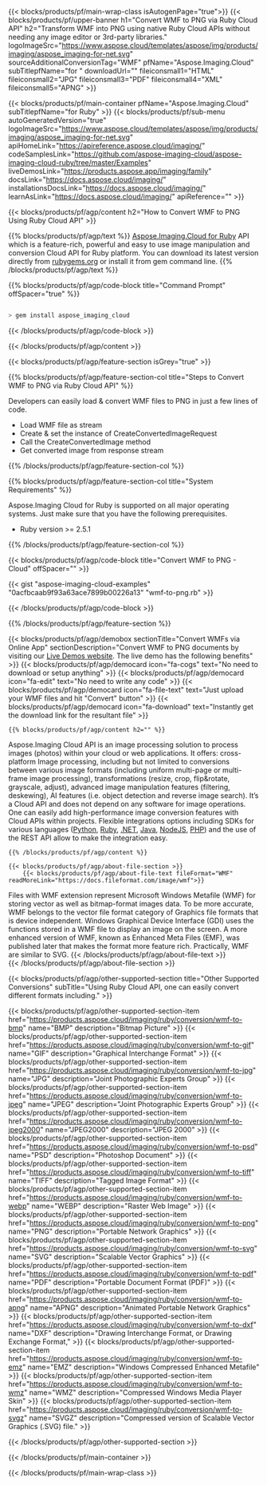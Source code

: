 ﻿---
title:  
weight: 1
url: /Ruby/conversion/wmf-to-png/
description: Sample code for WMF to PNG  Ruby Cloud API conversion. Use API example code for batch WMF files to PNG conversion within any Ruby based application. 
---

{{< blocks/products/pf/main-wrap-class isAutogenPage="true">}}
{{< blocks/products/pf/upper-banner h1="Convert WMF to PNG via Ruby Cloud API" h2="Transform WMF into PNG using native Ruby Cloud APIs without needing any image editor or 3rd-party libraries." logoImageSrc="https://www.aspose.cloud/templates/aspose/img/products/imaging/aspose_imaging-for-net.svg" sourceAdditionalConversionTag="WMF" pfName="Aspose.Imaging.Cloud" subTitlepfName="for " downloadUrl="" fileiconsmall1="HTML" fileiconsmall2="JPG" fileiconsmall3="PDF" fileiconsmall4="XML" fileiconsmall5="APNG" >}}


{{< blocks/products/pf/main-container pfName="Aspose.Imaging.Cloud" subTitlepfName="for Ruby" >}}
{{< blocks/products/pf/sub-menu autoGeneratedVersion="true" logoImageSrc="https://www.aspose.cloud/templates/aspose/img/products/imaging/aspose_imaging-for-net.svg" apiHomeLink="https://apireference.aspose.cloud/imaging/" codeSamplesLink="https://github.com/aspose-imaging-cloud/aspose-imaging-cloud-ruby/tree/master/Examples" liveDemosLink="https://products.aspose.app/imaging/family" docsLink="https://docs.aspose.cloud/imaging/" installationsDocsLink="https://docs.aspose.cloud/imaging/" learnAsLink="https://docs.aspose.cloud/imaging/" apiReference="" >}}

{{< blocks/products/pf/agp/content h2="How to Convert WMF to PNG Using Ruby Cloud API" >}}

{{% blocks/products/pf/agp/text %}}
[Aspose.Imaging.Cloud for Ruby](https://products.aspose.cloud/imaging/ruby) 
API which is a feature-rich, powerful and easy to use image manipulation and conversion Cloud API for Ruby platform. You can download its latest version directly from
[rubygems.org](https://rubygems.org/gems/aspose_imaging_cloud) or install it from gem command line.
{{% /blocks/products/pf/agp/text %}}

{{% blocks/products/pf/agp/code-block title="Command Prompt" offSpacer="true" %}}
```cs

> gem install aspose_imaging_cloud

```
{{< /blocks/products/pf/agp/code-block >}}

{{< /blocks/products/pf/agp/content >}}

{{< blocks/products/pf/agp/feature-section isGrey="true" >}}

{{% blocks/products/pf/agp/feature-section-col title="Steps to Convert WMF to PNG via Ruby Cloud API" %}}

Developers can easily load & convert WMF files to PNG in just a few lines of code.

+ Load WMF  file as stream
+ Create & set the instance of CreateConvertedImageRequest 
+ Call the CreateConvertedImage method
+ Get converted image from response stream

{{% /blocks/products/pf/agp/feature-section-col %}}

{{% blocks/products/pf/agp/feature-section-col title="System Requirements" %}}

Aspose.Imaging Cloud for Ruby is supported on all major operating systems. Just make sure that you have the following prerequisites.
- Ruby version >= 2.5.1

{{% /blocks/products/pf/agp/feature-section-col %}}

{{< blocks/products/pf/agp/code-block title="Convert WMF to PNG - Cloud" offSpacer="" >}}

{{< gist "aspose-imaging-cloud-examples" "0acfbcaab9f93a63ace7899b00226a13" "wmf-to-png.rb" >}}

{{< /blocks/products/pf/agp/code-block >}}

{{% /blocks/products/pf/agp/feature-section %}}


<!-- aboutfile Starts -->
   {{< blocks/products/pf/agp/demobox sectionTitle="Convert WMFs via Online App" sectionDescription="Convert WMF to PNG documents by visiting our [Live Demos website](https://products.aspose.app/imaging/conversion). The live demo has the following benefits" >}}
            {{< blocks/products/pf/agp/democard icon="fa-cogs" text="No need to download or setup anything" >}}
            {{< blocks/products/pf/agp/democard icon="fa-edit" text="No need to write any code" >}}
            {{< blocks/products/pf/agp/democard icon="fa-file-text" text="Just upload your WMF files and hit \"Convert\" button" >}}
            {{< blocks/products/pf/agp/democard icon="fa-download" text="Instantly get the download link for the resultant file" >}}

    {{% blocks/products/pf/agp/content h2="" %}}

Aspose.Imaging Cloud API is an image processing solution to process images (photos) within your cloud or web applications. 
It offers: cross-platform Image processing, including but not limited to conversions between various image formats (including uniform multi-page or multi-frame image processing), transformations (resize, crop, flip&rotate, grayscale, adjust), advanced image manipulation features (filtering, deskewing), AI features (i.e. object detection and reverse image search). 
It’s a Cloud API and does not depend on any software for image operations. One can easily add high-performance image conversion features with Cloud APIs within projects.
Flexible integrations options including SDKs for various languages ([Python](https://products.aspose.cloud/imaging/python/conversion/wmf-to-png), [Ruby](https://products.aspose.cloud/imaging/ruby/conversion/wmf-to-png), [.NET](https://products.aspose.cloud/imaging/net/conversion/wmf-to-png), [Java](https://products.aspose.cloud/imaging/java/conversion/wmf-to-png), [NodeJS](https://products.aspose.cloud/imaging/nodejs/conversion/wmf-to-png), [PHP](https://products.aspose.cloud/imaging/php/conversion/wmf-to-png)) and the use of the REST API allow to make the integration easy.

    {{% /blocks/products/pf/agp/content %}}

    {{< blocks/products/pf/agp/about-file-section >}}       
        {{< blocks/products/pf/agp/about-file-text fileFormat="WMF" readMoreLink="https://docs.fileformat.com/image/wmf">}}
Files with WMF extension represent Microsoft Windows Metafile (WMF) for storing vector as well as bitmap-format images data. To be more accurate, WMF belongs to the vector file format category of Graphics file formats that is device independent. Windows Graphical Device Interface (GDI) uses the functions stored in a WMF file to display an image on the screen. A more enhanced version of WMF, known as Enhanced Meta Files (EMF), was published later that makes the format more feature rich. Practically, WMF are similar to SVG.
        {{< /blocks/products/pf/agp/about-file-text >}}  
    {{< /blocks/products/pf/agp/about-file-section >}}

<!-- aboutfile Ends -->

{{< blocks/products/pf/agp/other-supported-section title="Other Supported Conversions" subTitle="Using Ruby Cloud API, one can easily convert different formats including." >}}

{{< blocks/products/pf/agp/other-supported-section-item href="https://products.aspose.cloud/imaging/ruby/conversion/wmf-to-bmp" name="BMP" description="Bitmap Picture" >}}
{{< blocks/products/pf/agp/other-supported-section-item href="https://products.aspose.cloud/imaging/ruby/conversion/wmf-to-gif" name="GIF" description="Graphical Interchange Format" >}}
{{< blocks/products/pf/agp/other-supported-section-item href="https://products.aspose.cloud/imaging/ruby/conversion/wmf-to-jpg" name="JPG" description="Joint Photographic Experts Group" >}}
{{< blocks/products/pf/agp/other-supported-section-item href="https://products.aspose.cloud/imaging/ruby/conversion/wmf-to-jpeg" name="JPEG" description="Joint Photographic Experts Group" >}}
{{< blocks/products/pf/agp/other-supported-section-item href="https://products.aspose.cloud/imaging/ruby/conversion/wmf-to-jpeg2000" name="JPEG2000" description="JPEG 2000" >}}
{{< blocks/products/pf/agp/other-supported-section-item href="https://products.aspose.cloud/imaging/ruby/conversion/wmf-to-psd" name="PSD" description="Photoshop Document" >}}
{{< blocks/products/pf/agp/other-supported-section-item href="https://products.aspose.cloud/imaging/ruby/conversion/wmf-to-tiff" name="TIFF" description="Tagged Image Format" >}}
{{< blocks/products/pf/agp/other-supported-section-item href="https://products.aspose.cloud/imaging/ruby/conversion/wmf-to-webp" name="WEBP" description="Raster Web Image" >}}
{{< blocks/products/pf/agp/other-supported-section-item href="https://products.aspose.cloud/imaging/ruby/conversion/wmf-to-png" name="PNG" description="Portable Network Graphics" >}}
{{< blocks/products/pf/agp/other-supported-section-item href="https://products.aspose.cloud/imaging/ruby/conversion/wmf-to-svg" name="SVG" description="Scalable Vector Graphics" >}}
{{< blocks/products/pf/agp/other-supported-section-item href="https://products.aspose.cloud/imaging/ruby/conversion/wmf-to-pdf" name="PDF" description="Portable Document Format (PDF)" >}}
{{< blocks/products/pf/agp/other-supported-section-item href="https://products.aspose.cloud/imaging/ruby/conversion/wmf-to-apng" name="APNG" description="Animated Portable Network Graphics" >}}
{{< blocks/products/pf/agp/other-supported-section-item href="https://products.aspose.cloud/imaging/ruby/conversion/wmf-to-dxf" name="DXF" description="Drawing Interchange Format, or Drawing Exchange Format," >}}
{{< blocks/products/pf/agp/other-supported-section-item href="https://products.aspose.cloud/imaging/ruby/conversion/wmf-to-emz" name="EMZ" description="Windows Compressed Enhanced Metafile" >}}
{{< blocks/products/pf/agp/other-supported-section-item href="https://products.aspose.cloud/imaging/ruby/conversion/wmf-to-wmz" name="WMZ" description="Compressed Windows Media Player Skin" >}}
{{< blocks/products/pf/agp/other-supported-section-item href="https://products.aspose.cloud/imaging/ruby/conversion/wmf-to-svgz" name="SVGZ" description="Compressed version of Scalable Vector Graphics (.SVG) file." >}}

{{< /blocks/products/pf/agp/other-supported-section >}}

{{< /blocks/products/pf/main-container >}}
    
{{< /blocks/products/pf/main-wrap-class >}}
